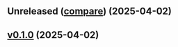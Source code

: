 <!-- insertion marker -->
<a name="Unreleased"></a>
## Unreleased ([compare](https://github.com/yeongseon/tracelite/compare/v0.1.0...HEAD)) (2025-04-02)

<!-- insertion marker -->
<a name="v0.1.0"></a>

## [v0.1.0](https://github.com/yeongseon/tracelite/compare/0c09570de567aa5c3a6d1b6fe0478e7a6cfde5db...v0.1.0) (2025-04-02)

